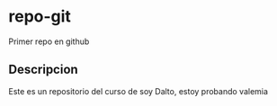 # repo-git
Primer repo en github

## Descripcion
Este es un repositorio del curso de soy Dalto, estoy probando valemia
